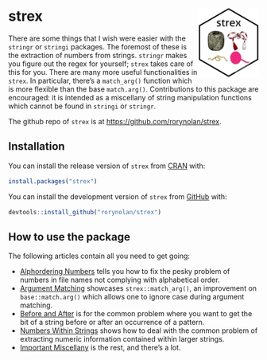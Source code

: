 
<!-- README.md is generated from README.Rmd. Please edit that file -->

# strex <img src="man/figures/logo.png" align="right" height=140/>

There are some things that I wish were easier with the `stringr` or
`stringi` packages. The foremost of these is the extraction of numbers
from strings. `stringr` makes you figure out the regex for yourself;
`strex` takes care of this for you. There are many more useful
functionalities in `strex`. In particular, there’s a `match_arg()`
function which is more flexible than the base `match.arg()`.
Contributions to this package are encouraged: it is intended as a
miscellany of string manipulation functions which cannot be found in
`stringi` or `stringr`.

The github repo of `strex` is at <https://github.com/rorynolan/strex>.

## Installation

You can install the release version of `strex` from
[CRAN](https://CRAN.R-project.org) with:

``` r
install.packages("strex")
```

You can install the development version of `strex` from
[GitHub](https://github.com/rorynolan/strex/) with:

``` r
devtools::install_github("rorynolan/strex")
```

## How to use the package

The following articles contain all you need to get going:

  - [Alphordering
    Numbers](https://rorynolan.github.io/strex/articles/alphordering-numbers.html)
    tells you how to fix the pesky problem of numbers in file names not
    complying with alphabetical order.
  - [Argument
    Matching](https://rorynolan.github.io/strex/articles/argument-matching.html)
    showcases `strex::match_arg()`, an improvement on
    `base::match.arg()` which allows one to ignore case during argument
    matching.
  - [Before and
    After](https://rorynolan.github.io/strex/articles/before-and-after.html)
    is for the common problem where you want to get the bit of a string
    before or after an occurrence of a pattern.
  - [Numbers Within
    Strings](https://rorynolan.github.io/strex/articles/numbers-in-strings.html)
    shows how to deal with the common problem of extracting numeric
    information contained within larger strings.
  - [Important
    Miscellany](https://rorynolan.github.io/strex/articles/important-miscellany.html)
    is the rest, and there’s a lot.
